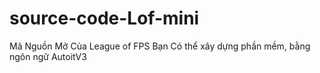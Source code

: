# source-code-Lof-mini
 Mã Nguồn Mở Của League of FPS
Bạn Có thể xây dựng phần mềm, bằng ngôn ngữ AutoitV3


